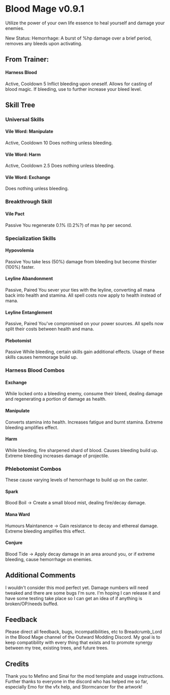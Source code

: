 # Blood Mage v0.9.1

Utilize the power of your own life essence to heal yourself and damage your enemies.

New Status:
Hemorrhage: A burst of %hp damage over a brief period, removes any bleeds upon activating.  

## From Trainer:
#### Harness Blood
Active, Cooldown 5
Inflict bleeding upon oneself. Allows for casting of blood magic.
If bleeding, use to further increase your bleed level. 

## Skill Tree
### Universal Skills
#### Vile Word: Manipulate

Active, Cooldown 10
Does nothing unless bleeding.

#### Vile Word: Harm
Active, Cooldown 2.5
Does nothing unless bleeding.

#### Vile Word: Exchange
Does nothing unless bleeding.

### Breakthrough Skill

#### Vile Pact
Passive
You regenerate 0.1% (0.2%?) of max hp per second. 

### Specialization Skills

#### Hypovolemia
Passive
You take less (50%) damage from bleeding but become thirstier (100%) faster.

#### Leyline Abandonment
Passive, Paired
You sever your ties with the leyline, converting all mana back into health and stamina. All spell costs now apply to health instead of mana.

#### Leyline Entanglement
Passive, Paired
You've compromised on your power sources. All spells now split their costs between 
health and mana. 

#### Plebotomist
Passive
While bleeding, certain skills gain additional effects. Usage of these skills causes
hemmorage build up.

### Harness Blood Combos 

#### Exchange
While locked onto a bleeding enemy, consume their bleed, dealing damage and regenerating a portion of damage as health.

#### Manipulate
Converts stamina into health. Increases fatigue and burnt stamina. Extreme bleeding amplifies effect.

#### Harm
While bleeding, fire sharpened shard of blood. Causes bleeding build up. Extreme bleeding increases damage of projectile.

### Phlebotomist Combos
These cause varying levels of hemorrhage to build up on the caster.

#### Spark
Blood Boil -> Create a small blood mist, dealing fire/decay damage.

#### Mana Ward
Humours Maintanence -> Gain resistance to decay and ethereal damage. Extreme bleeding amplifies this effect.

#### Conjure
Blood Tide -> Apply decay damage in an area around you, or if extreme bleeding, cause hemorrhage on enemies.

## Additional Comments
I wouldn't consider this mod perfect yet. Damage numbers will need tweaked and there are some bugs I'm sure. I'm hoping I can release it and
have some testing take place so I can get an idea of if anything is broken/OP/needs buffed.

## Feedback
Please direct all feedback, bugs, incompatibilities, etc to Breadcrumb_Lord in the
Blood Mage channel of the Outward Modding Discord. My goal is to keep compatibility with every thing that exists and to
promote synergy between my tree, existing trees, and future trees. 

## Credits

Thank you to Mefino and Sinai for the mod template and usage instructions. Further thanks to everyone in the discord who has
helped me so far, especially Emo for the vfx help, and Stormcancer for the artwork!
